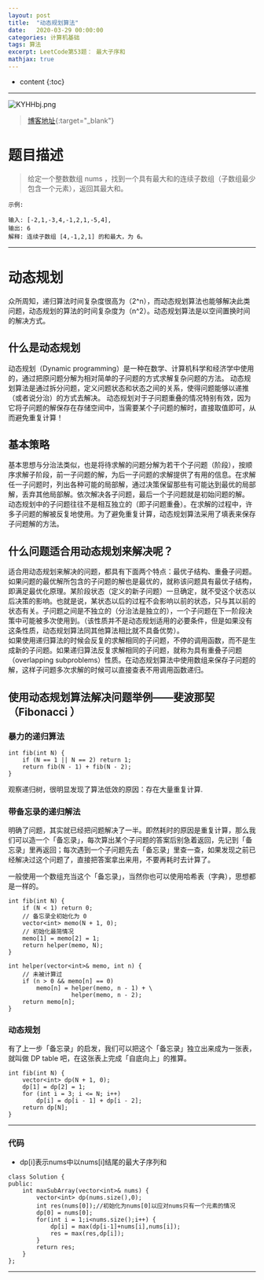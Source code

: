 ```yaml
---
layout: post
title:  "动态规划算法"
date:   2020-03-29 00:00:00
categories: 计算机基础
tags: 算法
excerpt: LeetCode第53题： 最大子序和
mathjax: true
---
```

* content
{:toc}
---

![KYHHbj.png](https://s2.ax1x.com/2019/10/23/KYHHbj.png)



> [博客地址](https://dufaxing.com){:target="_blank"}


# 题目描述

> 给定一个整数数组 nums ，找到一个具有最大和的连续子数组（子数组最少包含一个元素），返回其最大和。


```
示例:

输入: [-2,1,-3,4,-1,2,1,-5,4],
输出: 6
解释: 连续子数组 [4,-1,2,1] 的和最大，为 6。
```




---

# 动态规划

众所周知，递归算法时间复杂度很高为（2^n），而动态规划算法也能够解决此类问题，动态规划的算法的时间复杂度为（n^2）。动态规划算法是以空间置换时间的解决方式。


## 什么是动态规划
动态规划（Dynamic programming）是一种在数学、计算机科学和经济学中使用的，通过把原问题分解为相对简单的子问题的方式求解复杂问题的方法。 动态规划算法是通过拆分问题，定义问题状态和状态之间的关系，使得问题能够以递推（或者说分治）的方式去解决。
动态规划对于子问题重叠的情况特别有效，因为它将子问题的解保存在存储空间中，当需要某个子问题的解时，直接取值即可，从而避免重复计算！

## 基本策略
基本思想与分治法类似，也是将待求解的问题分解为若干个子问题（阶段），按顺序求解子阶段，前一子问题的解，为后一子问题的求解提供了有用的信息。在求解任一子问题时，列出各种可能的局部解，通过决策保留那些有可能达到最优的局部解，丢弃其他局部解。依次解决各子问题，最后一个子问题就是初始问题的解。<br>
动态规划中的子问题往往不是相互独立的（即子问题重叠）。在求解的过程中，许多子问题的解被反复地使用。为了避免重复计算，动态规划算法采用了填表来保存子问题解的方法。<br>
## 什么问题适合用动态规划来解决呢？
适合用动态规划来解决的问题，都具有下面两个特点：最优子结构、重叠子问题。
如果问题的最优解所包含的子问题的解也是最优的，就称该问题具有最优子结构，即满足最优化原理。某阶段状态（定义的新子问题）一旦确定，就不受这个状态以后决策的影响。也就是说，某状态以后的过程不会影响以前的状态，只与其以前的状态有关。子问题之间是不独立的（分治法是独立的），一个子问题在下一阶段决策中可能被多次使用到。（该性质并不是动态规划适用的必要条件，但是如果没有这条性质，动态规划算法同其他算法相比就不具备优势）。<br>
如果使用递归算法的时候会反复的求解相同的子问题，不停的调用函数，而不是生成新的子问题。如果递归算法反复求解相同的子问题，就称为具有重叠子问题（overlapping subproblems）性质。在动态规划算法中使用数组来保存子问题的解，这样子问题多次求解的时候可以直接查表不用调用函数递归。<br>

## 使用动态规划算法解决问题举例——斐波那契（Fibonacci ）

###  暴力的递归算法

```
int fib(int N) {
    if (N == 1 || N == 2) return 1;
    return fib(N - 1) + fib(N - 2);
}
```
观察递归树，很明显发现了算法低效的原因：存在大量重复计算.

### 带备忘录的递归解法

明确了问题，其实就已经把问题解决了一半。即然耗时的原因是重复计算，那么我们可以造一个「备忘录」，每次算出某个子问题的答案后别急着返回，先记到「备忘录」里再返回；每次遇到一个子问题先去「备忘录」里查一查，如果发现之前已经解决过这个问题了，直接把答案拿出来用，不要再耗时去计算了。

一般使用一个数组充当这个「备忘录」，当然你也可以使用哈希表（字典），思想都是一样的。
```
int fib(int N) {
    if (N < 1) return 0;
    // 备忘录全初始化为 0
    vector<int> memo(N + 1, 0);
    // 初始化最简情况
    memo[1] = memo[2] = 1;
    return helper(memo, N);
}

int helper(vector<int>& memo, int n) {
    // 未被计算过
    if (n > 0 && memo[n] == 0) 
        memo[n] = helper(memo, n - 1) + \
                  helper(memo, n - 2);
    return memo[n];
}
```

### 动态规划

有了上一步「备忘录」的启发，我们可以把这个「备忘录」独立出来成为一张表，就叫做 DP table 吧，在这张表上完成「自底向上」的推算。
```
int fib(int N) {
    vector<int> dp(N + 1, 0);
    dp[1] = dp[2] = 1;
    for (int i = 3; i <= N; i++)
        dp[i] = dp[i - 1] + dp[i - 2];
    return dp[N];
}
```
---

### 代码

- dp[i]表示nums中以nums[i]结尾的最大子序列和

```
class Solution {
public:
    int maxSubArray(vector<int>& nums) {
        vector<int> dp(nums.size(),0);
        int res(nums[0]);//初始化为nums[0]以应对nums只有一个元素的情况
        dp[0] = nums[0];
        for(int i = 1;i<nums.size();i++) {
            dp[i] = max(dp[i-1]+nums[i],nums[i]);
            res = max(res,dp[i]);
        }
        return res;
    }
};
```

---
